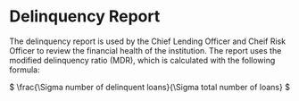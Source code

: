 # Delinquency Report 

The delinquency report is used by the Chief Lending Officer and Cheif Risk Officer to review the financial health of the institution. The report uses the modified delinquency ratio (MDR), which is calculated with the following formula: 

$ \frac{\Sigma number of delinquent loans}{\Sigma total number of loans} $ 
